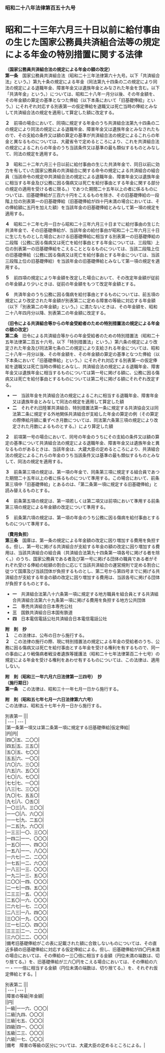 ### 昭和二十八年法律第百五十九号  
# 昭和二十三年六月三十日以前に給付事由の生じた国家公務員共済組合法等の規定による年金の特別措置に関する法律  
  
**（国家公務員共済組合法の規定による年金の額の改定）**  
**第一条**　国家公務員共済組合法（昭和二十三年法律第六十九号。以下「共済組合法」という。）第九十条の規定による年金（同法第九十四条の二の規定により同法の規定による退職年金、障害年金又は遺族年金とみなされた年金を含む。以下「共済年金」という。）については、昭和二十八年一月分以後、その年金額を、その年金額の算定の基準となつた俸給（以下本条において「旧基礎俸給」という。）にそれぞれ対応する別表第一の仮定俸給を退職又は死亡当時の俸給とみなして共済組合法の規定を適用して算定した額に改定する。  
  
**２**　前項の場合において、同項に規定する年金のうち共済組合法第九十四条の二の規定により同法の規定による退職年金、障害年金又は遺族年金とみなされたもので、その支給の条件又は額の算定の基準が共済組合法の規定によるこれらの年金と異なるものについては、大蔵省令で定めるところにより、これを共済組合法の規定によるこれらの年金のうち当該条件又は基準の最も類似するものとみなして、同法の規定を適用する。  
  
**３**　昭和二十二年六月三十日以前に給付事由の生じた共済年金で、同日以前に効力を有していた国家公務員の共済組合に関する命令の規定による共済組合の組合員（当該命令の規定中共済組合法の規定による退職年金、障害年金又は遺族年金に相当する年金及び公務に因る傷病又は死亡を給付事由とする年金に関する部分の規定の適用を受ける者に限る。）であつた期間二十五年以上の者に係るものについては、旧基礎俸給が三百六十円をこえるものを除き、その旧基礎俸給の一段階上位の別表第一の旧基礎俸給（旧基礎俸給が四十円未満の場合においては、その俸給額に五円を加えた額）を当該年金の旧基礎俸給とみなして第一項の規定を適用する。  
  
**４**　昭和二十二年七月一日から昭和二十三年六月三十日までに給付事由の生じた共済年金で、その旧基礎俸給が、当該年金の給付事由が昭和二十二年六月三十日に生じたものとした場合における旧基礎俸給に相当する別表第一の旧基礎俸給の二段階（公務に因る傷病又は死亡を給付事由とする年金については、三段階）上位の別表第一の旧基礎俸給をこえることとなるものについては、当該二段階上位の旧基礎俸給（公務に因る傷病又は死亡を給付事由とする年金については、当該三段階上位の旧基礎俸給）を当該年金の旧基礎俸給とみなして第一項の規定を適用する。  
  
**５**　前四項の規定により年金額を改定した場合において、その改定年金額が従前の年金額より少いときは、従前の年金額をもつて改定年金額とする。  
  
**６**　共済年金のうち公務に因る傷病を給付事由とするものについては、前五項の規定により改定された年金額が別表第二に定める障害の等級に対応する年金額（以下「別表第二の年金額」という。）に満たないときは、その年金額を、昭和二十八年四月分以降、別表第二の年金額に改定する。  
  
**（旧令による共済組合等からの年金受給者のための特別措置法の規定による年金の額の改定）**  
**第二条**　旧令による共済組合等からの年金受給者のための特別措置法（昭和二十五年法律第二百五十六号。以下「特別措置法」という。）第六条の規定により改定された年金及び同法第七条の二の規定により支給される年金については、昭和二十八年一月分以後、その年金額を、その年金額の算定の基準となつた俸給（以下本条において「旧基礎俸給」という。）にそれぞれ対応する別表第一の仮定俸給を退職又は死亡当時の俸給とみなし、共済組合法の規定による退職年金、障害年金又は遺族年金に相当するものについては第一号に掲げる額に、公務に因る傷病又は死亡を給付事由とするものについては第二号に掲げる額にそれぞれ改定する。  
* **一**　当該年金を共済組合法の規定によるこれに相当する退職年金、障害年金又は遺族年金とみなして同法の規定を適用して算定した額  
* **二**　それぞれ旧陸軍共済組合、特別措置法第一条に規定する共済協会又は同法第二条に規定する外地関係共済組合が支給した年金の算定の例（その算定の際俸給月額に乗ずべき月数については、同法第六条第三項の規定により改定された月数によるものとする。）により算定した額  
  
**２**　前項第一号の場合において、同号の年金のうちにその支給の条件又は額の算定の基準について共済組合法の規定による退職年金、障害年金又は遺族年金と異なるものがあるときは、当該年金は、大蔵大臣の定めるところにより、共済組合法の規定によるこれらの年金のうち当該条件又は基準の最も類似するものとみなして、同法の規定を適用する。  
  
**３**　前条第三項の規定は、第一項の年金で、同条第三項に規定する組合員であつた期間二十五年以上の者に係るものについて準用する。この場合において、前条第三項中「旧基礎俸給」とあるのは、「第二条第一項に規定する旧基礎俸給」と読み替えるものとする。  
  
**４**　前条第五項の規定は、第一項若しくは第二項又は前項において準用する前条第三項の規定による年金額の改定について準用する。  
  
**５**　前条第六項の規定は、第一項の年金のうち公務に因る傷病を給付事由とするものについて準用する。  
  
**（費用負担）**  
**第三条**　国庫は、第一条の規定による年金額の改定に因り増加する費用を負担する。但し、第一号に掲げる共済組合が支給する年金の額の改定に因り増加する費用は、当該共済組合の組合員（共済組合法第九十四条第一項各号に掲げる者を除く。）のうち、国家公務員である者及び第一号に掲げる団体の職員である者がそれぞれ受ける俸給の総額の割合に応じて当該共済組合の運営規則で定める割合に従つて国庫及び当該団体が負担するものとし、第二号から第四号までに掲げる共済組合が支給する年金の額の改定に因り増加する費用は、当該各号に掲げる団体が負担するものとする。  
* **一**　共済組合法第八十六条第一項に規定する地方職員を組合員とする共済組合共済組合法第六十九条第一項に掲げる費用を負担する地方公共団体  
* **二**　専売共済組合日本専売公社  
* **三**　国鉄共済組合日本国有鉄道  
* **四**　日本電信電話公社共済組合日本電信電話公社  
  
**附　則　抄**  
**１**　この法律は、公布の日から施行する。  
**２**　この法律の施行の際、現に特別措置法の規定による年金の受給者のうち、公務に因る傷病又は死亡を給付事由とする年金を受ける権利を有するもので、同一の事由により戦傷病者戦没者遺族等援護法（昭和二十七年法律第百二十七号）の規定による年金を受ける権利をあわせ有するものについては、この法律は、適用しない。  
  
**附　則（昭和三一年六月六日法律第一三四号）　抄**  
**（施行期日）**  
**第一条**　この法律は、昭和三十一年七月一日から施行する。  
  
**附　則（昭和五七年七月一六日法律第六六号）**  
この法律は、昭和五十七年十月一日から施行する。  
  
別表第一
|||  
| --- | --- |  
|第一条第一項又は第二条第一項に規定する旧基礎俸給|仮定俸給|  
|円|円|  
|四〇|五、二〇〇|  
|四五|五、三五〇|  
|五〇|五、七〇〇|  
|五五|六、一〇〇|  
|六〇|六、三〇〇|  
|六五|六、五〇〇|  
|七〇|六、七〇〇|  
|七七|七、一〇〇|  
|八三|七、三〇〇|  
|九〇|七、五五〇|  
|九七|八、〇五〇|  
|一〇三|八、三〇〇|  
|一一〇|八、六〇〇|  
|一一七|九、二五〇|  
|一二五|九、六〇〇|  
|一三三|一〇、三〇〇|  
|一四二|一一、〇〇〇|  
|一五〇|一一、四〇〇|  
|一五八|一一、八〇〇|  
|一六七|一二、二〇〇|  
|一七五|一二、六〇〇|  
|一八三|一三、〇〇〇|  
|一九二|一三、五〇〇|  
|二〇〇|一四、〇〇〇|  
|二一七|一四、五〇〇|  
|二三三|一五、〇〇〇|  
|二五〇|一六、〇〇〇|  
|二六七|一七、二〇〇|  
|二八三|一八、四〇〇|  
|三〇〇|一九、〇〇〇|  
|三一七|二〇、四〇〇|  
|三三三|二一、二〇〇|  
|三六〇|二二、〇〇〇|  
|備考旧基礎俸給がこの表に記載された額に合致しないものについては、その直近多額の旧基礎俸給に対応する仮定俸給による。但し、旧基礎俸給が四〇円未満の場合においては、その俸給の一三〇倍に相当する金額（円位未満の端数は、切り捨てる。）を、旧基礎俸給が三六〇円をこえる場合においては、その俸給の六一・一一倍に相当する金額（円位未満の端数は、切り捨てる。）を、それぞれ仮定俸給とする。|  
  
別表第二
|||  
| --- | --- |  
|障害の等級|年金額|  
||円|  
|一級|一一六、〇〇〇|  
|二級|九四、〇〇〇|  
|三級|七五、〇〇〇|  
|四級|四一、〇〇〇|  
|五級|二三、〇〇〇|  
|六級|一七、〇〇〇|  
|備考　障害の等級の区分については、大蔵大臣の定めるところによる。|  
  
